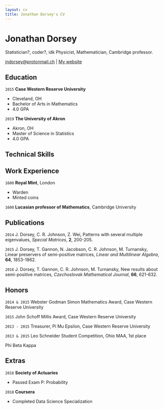 ```yaml
---
layout: cv
title: Jonathan Dorsey's CV
---
```

# Jonathan Dorsey
Statistician?, coder?, idk
Physicist, Mathematician, Cambridge professor.

<div id="webaddress">
<a href="jndorsey@protonmail.ch">jndorsey@protonmail.ch</a>
| <a href="https://jnd18.github.io">My website</a>
</div>

## Education

`2015`
**Case Western Reserve University**
- Cleveland, OH
- Bachelor of Arts in Mathematics
- 4.0 GPA

`2019`
**The University of Akron**
- Akron, OH
- Master of Science in Statistics
- 4.0 GPA


## Technical Skills

## Work Experience

`1600`
__Royal Mint__, London

- Warden
- Minted coins

`1600`
__Lucasian professor of Mathematics__, Cambridge University



## Publications

`2014`
J. Dorsey, C. R. Johnson, Z. Wei,
Patterns with several multiple eigenvalues,
_Special Matrices_, **2**, 200-205.

`2015`
J. Dorsey, T. Gannon, N. Jacobson, C. R. Johnson, M. Turnansky,
Linear preservers of semi-positive matrices,
_Linear and Multilinear Algebra_, **64**, 1853-1862.

`2016`
J. Dorsey, T. Gannon, C. R. Johnson, M. Turnansky,
New results about semi-positive matrices, 
_Czechoslovak Mathematical Journal_, **66**, 621-632.


## Honors

`2014 & 2015`
Webster Godman Simon Mathematics Award, Case Western Reserve University

`2015`
John Schoff Millis Award, Case Western Reserve University

`2013 - 2015`
Treasurer, Pi Mu Epsilon, Case Western Reserve University

`2013 & 2015`
Leo Schneider Student Competition, Ohio MAA, 1st place

Phi Beta Kappa


## Extras

`2016`
**Society of Actuaries**
- Passed Exam P: Probability

`2018`
**Coursera**
- Completed Data Science Specialization




<!-- ### Footer

Last updated: May 2019 -->



